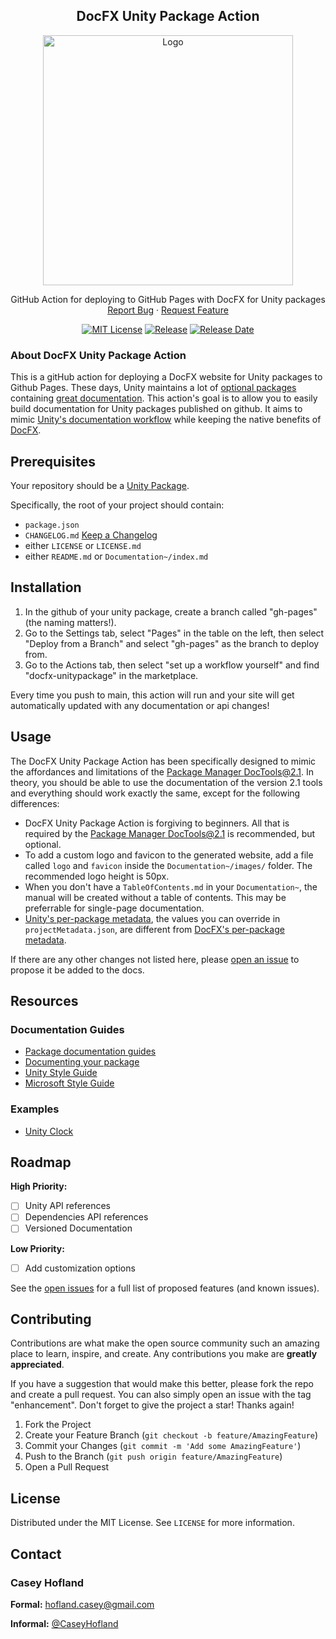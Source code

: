 <!--
*** Thanks for checking out the Best-README-Template. If you have a suggestion
*** that would make this better, please fork the repo and create a pull request
*** or simply open an issue with the tag "enhancement".
*** Don't forget to give the project a star!
*** Thanks again! Now go create something AMAZING! :D
-->
<!--
*** I'm using markdown "reference style" links for readability.
*** Reference links are enclosed in brackets [ ] instead of parentheses ( ).
*** See the bottom of this document for the declaration of the reference variables
*** for contributors-url, forks-url, etc. This is an optional, concise syntax you may use.
*** https://www.markdownguide.org/basic-syntax/#reference-style-links
-->

<div align="center">
  <!-- PROJECT LOGO -->
  <h2>DocFX Unity Package Action</h2>

  <a href="https://github.com/CaseyHofland/docfx-unitypackage">
    <img src="https://github.com/CaseyHofland/docfx-unitypackage/assets/27729987/26e90342-31a0-4e6d-a119-b6c7e385d321" alt="Logo" width="400">
  </a>
  
  <p>
    GitHub Action for deploying to GitHub Pages with DocFX for Unity packages
    <br/>
    <a href="https://github.com/CaseyHofland/docfx-unitypackage/issues">Report Bug</a>
    ·
    <a href="https://github.com/CaseyHofland/docfx-unitypackage/issues">Request Feature</a>
  </p>
  
  
  
  <!-- PROJECT SHIELDS -->
  [![MIT License][license-shield]][license-url]
  [![Release][release-shield]][release-url]
  [![Release Date][release-date-shield]][release-date-url]
</div>



<!-- ABOUT THE PROJECT -->
### About DocFX Unity Package Action

This is a gitHub action for deploying a DocFX website for Unity packages to Github Pages. These days, Unity maintains a lot of [optional packages](https://docs.unity3d.com/Manual/pack-safe.html) containing [great documentation](https://docs.unity3d.com/Packages/com.unity.cinemachine@2.9/manual/). This action's goal is to allow you to easily build documentation for Unity packages published on github. It aims to mimic [Unity's documentation workflow][workflow-url] while keeping the native benefits of [DocFX][docfx-url].



<!-- GETTING STARTED -->
## Prerequisites

Your repository should be a [Unity Package](https://docs.unity3d.com/Manual/cus-layout.html).

Specifically, the root of your project should contain:
- `package.json`
- `CHANGELOG.md` [Keep a Changelog](https://keepachangelog.com/en/1.0.0/)
- either `LICENSE` or `LICENSE.md`
- either `README.md` or `Documentation~/index.md`

## Installation

1. In the github of your unity package, create a branch called "gh-pages" (the naming matters!).
2. Go to the Settings tab, select "Pages" in the table on the left, then select "Deploy from a Branch" and select "gh-pages" as the branch to deploy from.
3. Go to the Actions tab, then select "set up a workflow yourself" and find "docfx-unitypackage" in the marketplace.

Every time you push to main, this action will run and your site will get automatically updated with any documentation or api changes!



<!-- USAGE -->
## Usage

The DocFX Unity Package Action has been specifically designed to mimic the affordances and limitations of the [Package Manager DocTools@2.1][workflow-url]. In theory, you should be able to use the documentation of the version 2.1 tools and everything should work exactly the same, except for the following differences:
- DocFX Unity Package Action is forgiving to beginners. All that is required by the [Package Manager DocTools@2.1][workflow-url] is recommended, but optional.
- To add a custom logo and favicon to the generated website, add a file called `logo` and `favicon` inside the `Documentation~/images/` folder. The recommended logo height is 50px.
- When you don't have a `TableOfContents.md` in your `Documentation~`, the manual will be created without a table of contents. This may be preferrable for single-page documentation.
- [Unity's per-package metadata](https://docs.unity3d.com/Packages/com.unity.package-manager-doctools@2.1/manual/package-metadata.html), the values you can override in `projectMetadata.json`, are different from [DocFX's per-package metadata](https://dotnet.github.io/docfx/docs/template.html?tabs=modern#template-metadata).

If there are any other changes not listed here, please [open an issue](https://github.com/CaseyHofland/docfx-unitypackage/issues) to propose it be added to the docs.



<!-- RESOURCES -->
## Resources

### Documentation Guides

- [Package documentation guides](https://docs.unity.cn/Packages/com.unity.services.wire@1.1//manual/)
- [Documenting your package](https://docs.unity3d.com/Manual/cus-document.html)
- [Unity Style Guide](https://docs-style-guide.unity.com/)
- [Microsoft Style Guide](https://learn.microsoft.com/en-us/style-guide/welcome/)

### Examples

- [Unity Clock](https://github.com/CaseyHofland/com.caseyhofland.unityclock)


<!-- ROADMAP -->
## Roadmap

**High Priority:**
- [ ] Unity API references
- [ ] Dependencies API references
- [ ] Versioned Documentation

**Low Priority:**
- [ ] Add customization options

See the [open issues](https://github.com/CaseyHofland/docfx-unitypackage/issues) for a full list of proposed features (and known issues).



<!-- CONTRIBUTING -->
## Contributing

Contributions are what make the open source community such an amazing place to learn, inspire, and create. Any contributions you make are **greatly appreciated**.

If you have a suggestion that would make this better, please fork the repo and create a pull request. You can also simply open an issue with the tag "enhancement".
Don't forget to give the project a star! Thanks again!

1. Fork the Project
2. Create your Feature Branch (`git checkout -b feature/AmazingFeature`)
3. Commit your Changes (`git commit -m 'Add some AmazingFeature'`)
4. Push to the Branch (`git push origin feature/AmazingFeature`)
5. Open a Pull Request



<!-- LICENSE -->
## License

Distributed under the MIT License. See `LICENSE` for more information.



<!-- CONTACT -->
## Contact

### Casey Hofland

**Formal:** hofland.casey@gmail.com

**Informal:** [@CaseyHofland](https://mastodon.gamedev.place/@CaseyHofland)



<!-- MARKDOWN LINKS & IMAGES -->
<!-- https://www.markdownguide.org/basic-syntax/#reference-style-links -->
[license-shield]: https://img.shields.io/github/license/CaseyHofland/docfx-unitypackage.svg
[license-url]: https://github.com/CaseyHofland/docfx-unitypackage/blob/master/LICENSE
[release-shield]: https://img.shields.io/github/release/CaseyHofland/docfx-unitypackage.svg
[release-url]: https://github.com/CaseyHofland/docfx-unitypackage/blob/master/releases/latest
[release-date-shield]: https://img.shields.io/github/release-date/CaseyHofland/docfx-unitypackage.svg
[release-date-url]: https://github.com/CaseyHofland/docfx-unitypackage/releases
[workflow-url]: https://docs.unity3d.com/Packages/com.unity.package-manager-doctools@2.1/manual/developer-notes.html#pmdt
[docfx-url]: https://dotnet.github.io/docfx/
